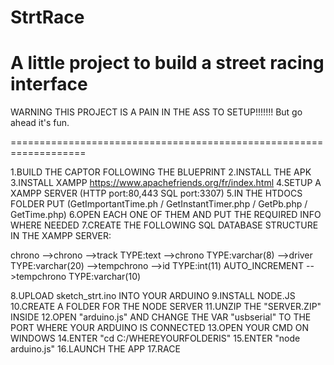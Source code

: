 # StrtRace
A little project to build a street racing interface 
===================================================================

WARNING THIS PROJECT IS A PAIN IN THE ASS TO SETUP!!!!!!! 
But go ahead it's fun.

===================================================================

1.BUILD THE CAPTOR FOLLOWING THE BLUEPRINT
2.INSTALL THE APK
3.INSTALL XAMPP https://www.apachefriends.org/fr/index.html
4.SETUP A XAMPP SERVER (HTTP port:80,443 SQL port:3307)
5.IN THE HTDOCS FOLDER PUT (GetImportantTime.ph / GetInstantTimer.php / GetPb.php / GetTime.php)
6.OPEN EACH ONE OF THEM AND PUT THE REQUIRED INFO WHERE NEEDED
7.CREATE THE FOLLOWING SQL DATABASE STRUCTURE IN THE XAMPP SERVER:

chrono
    -->chrono
        -->track	TYPE:text
        -->chrono	TYPE:varchar(8)
        -->driver	TYPE:varchar(20)
    -->tempchrono
        -->id   TYPE:int(11) AUTO_INCREMENT
        -->tempchrono	TYPE:varchar(10)
        
8.UPLOAD sketch_strt.ino INTO YOUR ARDUINO
9.INSTALL NODE.JS
10.CREATE A FOLDER FOR THE NODE SERVER
11.UNZIP THE "SERVER.ZIP" INSIDE
12.OPEN "arduino.js" AND CHANGE THE VAR "usbserial" TO THE PORT WHERE YOUR ARDUINO IS CONNECTED
13.OPEN YOUR CMD ON WINDOWS 
14.ENTER "cd C:/WHEREYOURFOLDERIS"
15.ENTER "node arduino.js"
16.LAUNCH THE APP 
17.RACE 
